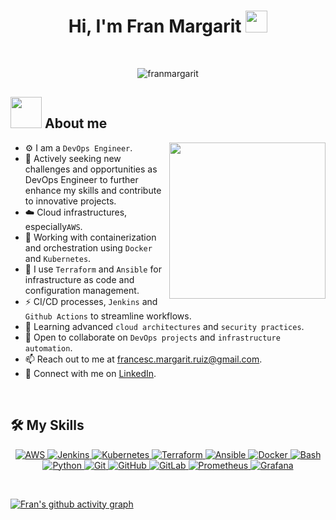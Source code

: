 <h1 align="center">Hi, I'm Fran Margarit <img src="https://media.giphy.com/media/hvRJCLFzcasrR4ia7z/giphy.gif" width="35"></h1>
<p align="center">
  <a href="https://github.com/franmargarit">
	  
  </a>
</p>

<br>

<p align="center"> 
  <img src="https://komarev.com/ghpvc/?username=franmargarit&label=Profile%20views&color=0047AB&style=plastic" alt="franmargarit" /> 
</p>

## <picture><img src = "https://github.com/7oSkaaa/7oSkaaa/blob/main/Images/about_me.gif?raw=true" width = 50px></picture> About me

<picture> <img align="right" src="https://github.com/7oSkaaa/7oSkaaa/blob/main/Images/Right_Side.gif?raw=true" width = 250px></picture>

- :gear: I am a `DevOps Engineer`.
- :rocket: Actively seeking new challenges and opportunities as DevOps Engineer to further enhance my skills and contribute to innovative projects.
- :cloud: Cloud infrastructures, especially`AWS`.
- :whale: Working with containerization and orchestration using `Docker` and `Kubernetes`.
- :wrench: I use `Terraform` and `Ansible` for infrastructure as code and configuration management.
- :zap: CI/CD processes, `Jenkins` and `Github Actions` to streamline workflows.
- :book: Learning advanced `cloud architectures` and `security practices`.
- :handshake: Open to collaborate on `DevOps projects` and `infrastructure automation`.
- :mailbox: Reach out to me at [francesc.margarit.ruiz@gmail.com](mailto:francesc.margarit.ruiz@gmail.com).
- :link: Connect with me on [LinkedIn](https://www.linkedin.com/in/fran-margarit-3732b118a/).
<br>

## 🛠️ My Skills

<p align="center"> 
  <!-- AWS -->
  <a href="https://aws.amazon.com" target="_blank"> 
    <img alt="AWS" src="https://img.shields.io/badge/AWS-232F3E?style=for-the-badge&logo=amazon-aws&logoColor=white">
  </a>
  <!-- Jenkins -->
  <a href="https://www.jenkins.io" target="_blank"> 
    <img alt="Jenkins" src="https://img.shields.io/badge/Jenkins-D24939?style=for-the-badge&logo=jenkins&logoColor=white">
  </a>
  <!-- Kubernetes -->
  <a href="https://kubernetes.io" target="_blank"> 
    <img alt="Kubernetes" src="https://img.shields.io/badge/Kubernetes-326CE5?style=for-the-badge&logo=kubernetes&logoColor=white">
  </a>
  <!-- Terraform -->
  <a href="https://www.terraform.io" target="_blank"> 
    <img alt="Terraform" src="https://img.shields.io/badge/Terraform-7B42BC?style=for-the-badge&logo=terraform&logoColor=white">
  </a>
  <!-- Ansible -->
  <a href="https://www.ansible.com" target="_blank"> 
    <img alt="Ansible" src="https://img.shields.io/badge/Ansible-EE0000?style=for-the-badge&logo=ansible&logoColor=white">
  </a>
  <!-- Docker -->
  <a href="https://www.docker.com" target="_blank"> 
    <img alt="Docker" src="https://img.shields.io/badge/Docker-2496ED?style=for-the-badge&logo=docker&logoColor=white">
  </a>
  <!-- Bash -->
  <a href="https://www.gnu.org/software/bash/" target="_blank"> 
    <img alt="Bash" src="https://img.shields.io/badge/Bash-4EAA25?style=for-the-badge&logo=gnu-bash&logoColor=white">
  </a>
  <!-- Python -->
  <a href="https://www.python.org" target="_blank"> 
    <img alt="Python" src="https://img.shields.io/badge/Python-3776AB?style=for-the-badge&logo=python&logoColor=white">
  </a>
  <!-- Git -->
  <a href="https://git-scm.com/" target="_blank"> 
    <img alt="Git" src="https://img.shields.io/badge/Git-F05032?style=for-the-badge&logo=git&logoColor=white">
  </a>
  <!-- GitHub -->
  <a href="https://github.com" target="_blank"> 
    <img alt="GitHub" src="https://img.shields.io/badge/GitHub-181717?style=for-the-badge&logo=github&logoColor=white">
  </a>
  <!-- GitLab -->
  <a href="https://gitlab.com" target="_blank"> 
    <img alt="GitLab" src="https://img.shields.io/badge/GitLab-FCA121?style=for-the-badge&logo=gitlab&logoColor=white">
  </a>
  <!-- Prometheus -->
  <a href="https://prometheus.io/" target="_blank"> 
    <img alt="Prometheus" src="https://img.shields.io/badge/Prometheus-E6522C?style=for-the-badge&logo=prometheus&logoColor=white">
  </a>
  <!-- Grafana -->
  <a href="https://grafana.com/" target="_blank"> 
    <img alt="Grafana" src="https://img.shields.io/badge/Grafana-F46800?style=for-the-badge&logo=grafana&logoColor=white">
  </a>
</p>


<br>

[![Fran's github activity graph](https://github-readme-activity-graph.vercel.app/graph?username=franmargarit)](https://github.com/franmargarit/github-readme-activity-graph)



